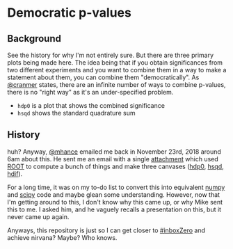 # Democratic p-values

## Background

See the history for why I'm not entirely sure. But there are three primary plots being made here. The idea being that if you obtain significances from two different experiments and you want to combine them in a way to make a statement about them, you can combine them "democratically". As [@cranmer](https://github.com/cranmer) states, there are an infinite number of ways to combine p-values, there is no "right way" as it's an under-specified problem.

- `hdp0` is a plot that shows the combined significance
- `hsqd` shows the standard quadrature sum

## History

huh? Anyway, [@mhance](https://github.com/mhance) emailed me back in November 23rd, 2018 around 6am about this. He sent me an email with a single [attachment](./democratic_pvalues_pyroot.py) which used [ROOT](https://root.cern/) to compute a bunch of things and make three canvases ([hdp0](./hdp0.pdf), [hsqd](./hsqd.pdf), [hdif](./hdif.pdf)).

For a long time, it was on my to-do list to convert this into equivalent [numpy](https://numpy.org/) and [scipy](https://scipy.org/) code and maybe glean some understanding. However, now that I'm getting around to this, I don't know why this came up, or why Mike sent this to me. I asked him, and he vaguely recalls a presentation on this, but it never came up again.

Anyways, this repository is just so I can get closer to [#inboxZero](http://www.43folders.com/43-folders-series-inbox-zero) and achieve nirvana? Maybe? Who knows.
